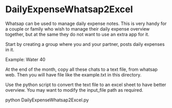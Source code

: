 # DailyExpenseWhatsap2Excel

Whatsap can be used to manage daily expense notes.
This is very handy for a couple or family who wish to manage 
their daily expense overview together, but at the same they do not want to use an extra app for it.

Start by creating a group where you and your partner, posts daily expenses in it.

Example:
Water 40

At the end of the month, copy all these chats to a text file, from whatsap web.
Then you will have file like the example.txt in this directory.

Use the python script to convert the text file to an excel sheet to have better overview.
You may want to modify the input_file path as required.

python DailyExpenseWhatsap2Excel.py